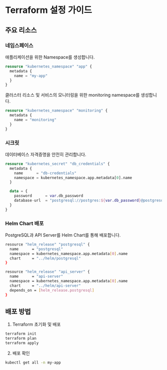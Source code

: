 # Terraform 설정 가이드
## 주요 리소스

### 네임스페이스
애플리케이션을 위한 Namespace를 생성합니다.

```terraform
resource "kubernetes_namespace" "app" {
  metadata {
    name = "my-app"
  }
}
```

클러스터 리소스 및 서비스의 모니터링을 위한 monitoring namespace를 생성합니다.

```terraform
resource "kubernetes_namespace" "monitoring" {
  metadata {
    name = "monitoring"
  }
}
```



### 시크릿
데이터베이스 자격증명을 안전히 관리합니다.
```terraform
resource "kubernetes_secret" "db_credentials" {
  metadata {
    name      = "db-credentials"
    namespace = kubernetes_namespace.app.metadata[0].name
  }

  data = {
    password      = var.db_password
    database-url  = "postgresql://postgres:${var.db_password}@postgresql:5432/apidb"
  }
}
```

### Helm Chart 배포
PostgreSQL과 API Server를 Helm Chart를 통해 배포합니다.

```bash
resource "helm_release" "postgresql" {
  name      = "postgresql"
  namespace = kubernetes_namespace.app.metadata[0].name
  chart     = "../helm/postgresql"
}

resource "helm_release" "api_server" {
  name      = "api-server"
  namespace = kubernetes_namespace.app.metadata[0].name
  chart     = "../helm/api-server"
  depends_on = [helm_release.postgresql]
}
```

## 배포 방법
1. Terraform 초기화 및 배포
```bash
terraform init
terraform plan
terraform apply
```

2. 배포 확인
```bash
kubectl get all -n my-app
```